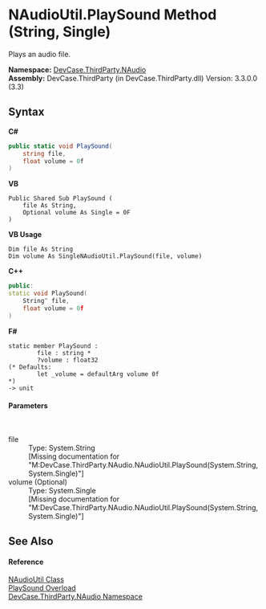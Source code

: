 # NAudioUtil.PlaySound Method (String, Single)
 

Plays an audio file.

**Namespace:**&nbsp;<a href="N_DevCase_ThirdParty_NAudio">DevCase.ThirdParty.NAudio</a><br />**Assembly:**&nbsp;DevCase.ThirdParty (in DevCase.ThirdParty.dll) Version: 3.3.0.0 (3.3)

## Syntax

**C#**<br />
``` C#
public static void PlaySound(
	string file,
	float volume = 0f
)
```

**VB**<br />
``` VB
Public Shared Sub PlaySound ( 
	file As String,
	Optional volume As Single = 0F
)
```

**VB Usage**<br />
``` VB Usage
Dim file As String
Dim volume As SingleNAudioUtil.PlaySound(file, volume)
```

**C++**<br />
``` C++
public:
static void PlaySound(
	String^ file, 
	float volume = 0f
)
```

**F#**<br />
``` F#
static member PlaySound : 
        file : string * 
        ?volume : float32 
(* Defaults:
        let _volume = defaultArg volume 0f
*)
-> unit 

```


#### Parameters
&nbsp;<dl><dt>file</dt><dd>Type: System.String<br />\[Missing <param name="file"/> documentation for "M:DevCase.ThirdParty.NAudio.NAudioUtil.PlaySound(System.String,System.Single)"\]</dd><dt>volume (Optional)</dt><dd>Type: System.Single<br />\[Missing <param name="volume"/> documentation for "M:DevCase.ThirdParty.NAudio.NAudioUtil.PlaySound(System.String,System.Single)"\]</dd></dl>

## See Also


#### Reference
<a href="T_DevCase_ThirdParty_NAudio_NAudioUtil">NAudioUtil Class</a><br /><a href="Overload_DevCase_ThirdParty_NAudio_NAudioUtil_PlaySound">PlaySound Overload</a><br /><a href="N_DevCase_ThirdParty_NAudio">DevCase.ThirdParty.NAudio Namespace</a><br />